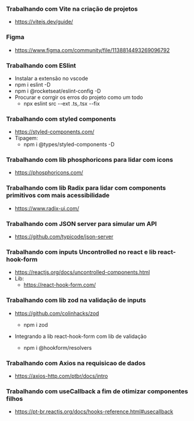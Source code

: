 ### Trabalhando com Vite na criação de projetos
- https://vitejs.dev/guide/

### Figma
- https://www.figma.com/community/file/1138814493269096792

### Trabalhando com ESlint
- Instalar a extensão no vscode
- npm i eslint -D
- npm i @rocketseat/eslint-config -D
- Procurar e corrgir os erros do projeto como um todo
  - npx eslint src --ext .ts,.tsx --fix

### Trabalhando com styled components
- https://styled-components.com/
- Tipagem:
  - npm i @types/styled-components -D

### Trabalhando com lib phosphoricons para lidar com icons
- https://phosphoricons.com/

### Trabalhando com lib Radix para lidar com components primitivos com mais acessibilidade
- https://www.radix-ui.com/

### Trabalhando com JSON server para simular um API
- https://github.com/typicode/json-server

### Trabalhando com inputs Uncontrolled no react e lib react-hook-form
- https://reactjs.org/docs/uncontrolled-components.html
- Lib:
  - https://react-hook-form.com/

### Trabalhando com lib zod na validação de inputs
- https://github.com/colinhacks/zod
  - npm i zod

- Integrando a lib react-hook-form com lib de validação
  - npm i @hookform/resolvers

### Trabalhando com Axios na requisicao de dados
- https://axios-http.com/ptbr/docs/intro

### Trabalhando com useCallback a fim de otimizar componentes filhos
- https://pt-br.reactjs.org/docs/hooks-reference.html#usecallback